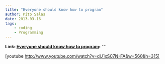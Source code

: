 ```yaml
---
title: "Everyone should know how to program"
author: Pito Salas
date: 2013-03-16
tags:
    - coding
    - Programming
---
```


**Link: [Everyone should know how to program](None):** ""



[youtube http://www.youtube.com/watch?v=dU1xS07N-FA&w=560&h=315]


